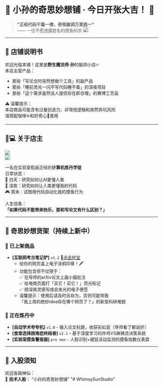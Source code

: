 # 🎩 小孙的奇思妙想铺 · 今日开张大吉！ 🎉

> **"正经代码千篇一律，奇怪脑洞万里挑一"**  
> —— 一位不愿透露姓名的摸鱼码农
> ![](https://img.shields.io/badge/2025年2月17日-green)  

---

## 📜 店铺说明书

欢迎光临本铺！这里是**野生魔法师·孙**的脑洞小店🔥  
本店主营产品：  

- 那些「写论文时突然想做个工具」的副产品  
- 那些「睡前灵光一闪不写代码睡不着」的深夜项目  
- 那些「这个需求虽然没人提但存在即合理」的赛博工艺品  

⚠️ 温馨提示：  
本店商品可能含有过量创造力、非常规逻辑和突然弃坑风险  
请搭配咖啡☕️和好奇心🧭食用  

---

## 👨💻 关于店主

![](https://img.shields.io/badge/学术纯度-30%25-red)  
![](https://img.shields.io/badge/脑洞浓度-300%25-blueviolet)  

一名在实验室假装正经的**计算机炼丹学徒**  
日常状态：  
🔭 白天：研究如何让AI更懂人类  
🌃 深夜：研究如何让人类更懂我的代码  
🎮 周末：试图用代码自动化我的摸鱼行为  

人生信条：  
**「如果代码不能带来快乐，那和写论文有什么区别？」**

---

## 🛒 奇思妙想货架（持续上新中）

### 🎯 已上架商品

- **[互联网考古笔记铲]** `v1.2` 🔗[点击挖宝](https://github.com/yanjies/web-annotator)  
  - 给你的网页盖上电子涂鸦印章！🖍️  
  - 功能包含但不仅限于：  
    ✅ 在导师的arXiv论文上画小猫批注  
    ✅ 给电商页面打「买它！买它！」荧光标记  
    ✅ 把深夜灵感写成会发光的电子便签  
  - 温馨提示：使用后请及时另存为，否则可能导致  
    「我上周的绝妙idea存在哪个网页了？」的新型科研难题  

### 🔮 正在炼丹中
- **[自动学术夸夸机]** `v1.0` - 输入论文标题，收获彩虹屁（导师看了都说好）  
- **[食堂选择困难症终结者]** `v2.1` - 基于深度学习的炸鸡VS麻辣烫决策系统  
- **[实验室摸鱼警报器]** `pro max` - 人脸识别+键鼠活动监测的摸鱼指数仪表盘  

---

## 🤝 入股须知

欢迎各路神仙：  
🔨 **技术入股**：
"小孙的奇思妙想铺" 
"# WhimsySunStudio" 
